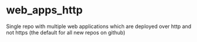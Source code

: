 # web_apps_http
Single repo with multiple web applications which are deployed over http and not https (the default for all new repos on github)
